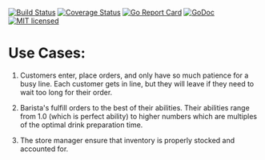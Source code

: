 [![Build Status](https://travis-ci.org/vaskoz/coffee-shop.svg?branch=master)](https://travis-ci.org/vaskoz/coffee-shop)
[![Coverage Status](https://coveralls.io/repos/github/vaskoz/coffee-shop/badge.svg?branch=master)](https://coveralls.io/github/vaskoz/coffee-shop?branch=master)
[![Go Report Card](https://goreportcard.com/badge/github.com/vaskoz/coffee-shop)](https://goreportcard.com/report/github.com/vaskoz/coffee-shop)
[![GoDoc](https://godoc.org/github.com/vaskoz/coffee-shop?status.svg)](https://godoc.org/github.com/vaskoz/coffee-shop)
[![MIT licensed](https://img.shields.io/badge/license-MIT-blue.svg)](./LICENSE.txt)

Use Cases:
===========

1. Customers enter, place orders, and only have so much patience for a
   busy line. Each customer gets in line, but they will leave if they
need to wait too long for their order.

2. Barista's fulfill orders to the best of their abilities. Their
   abilities range from 1.0 (which is perfect ability) to higher numbers
which are multiples of the optimal drink preparation time.

3. The store manager ensure that inventory is properly stocked and
   accounted for.
